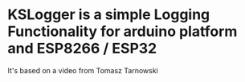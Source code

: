 # KSLogger is a simple Logging Functionality for arduino platform and ESP8266 / ESP32
It's based on a video from Tomasz Tarnowski

